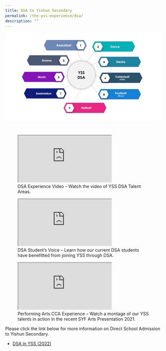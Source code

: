 ```yaml
---
title: DSA to Yishun Secondary
permalink: /the-yss-experience/dsa/
description: ""
---
```

![](/images/yss-dsa.jpg)

<br>
<figure><iframe src="https://www.youtube.com/embed/Ea_swGnMzGE" title="YouTube video player" frameborder="1" allow="accelerometer; autoplay; clipboard-write; encrypted-media; gyroscope; picture-in-picture; web-share" allowfullscreen=""></iframe>
<figcaption>DSA Experience Video – Watch the video of YSS DSA Talent Areas.</figcaption></figure>

<figure><iframe src="https://www.youtube.com/embed/W8aq4VI-3Hc" title="YouTube video player" frameborder="1" allow="accelerometer; autoplay; clipboard-write; encrypted-media; gyroscope; picture-in-picture; web-share" allowfullscreen=""></iframe>
<figcaption>DSA Student’s Voice – Learn how our current DSA students have benefitted from joining YSS through DSA.</figcaption></figure>

<figure><iframe src="https://www.youtube.com/embed/q_8WndVHWXU" title="YouTube video player" frameborder="1" allow="accelerometer; autoplay; clipboard-write; encrypted-media; gyroscope; picture-in-picture; web-share" allowfullscreen=""></iframe>
<figcaption>Performing Arts CCA Experience – Watch a montage of our YSS talents in action in the recent SYF Arts Presentation 2021.</figcaption></figure>

	
Please click the link below for more information on Direct School Admission to Yishun Secondary.

* [DSA in YSS (2022)](/files/YSS%20DSA%202022%20Website%20update.pdf)